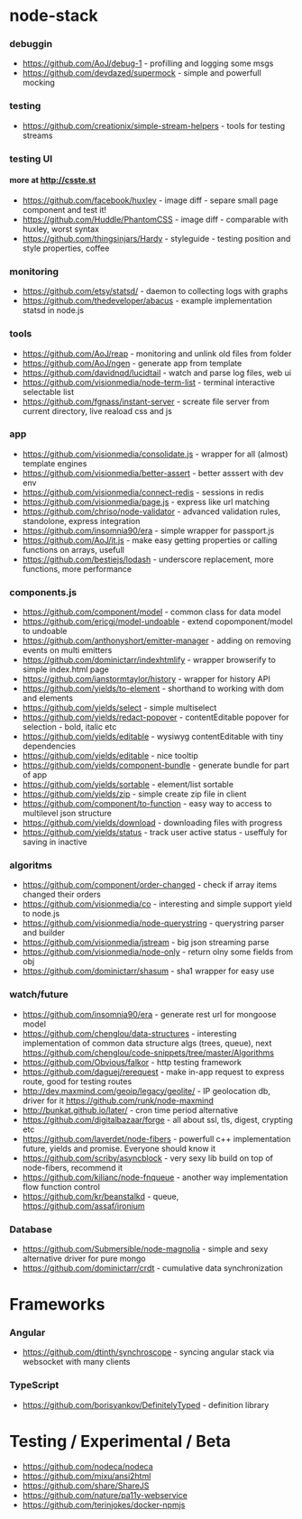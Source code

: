 node-stack
==========


### debuggin
- https://github.com/AoJ/debug-1 - profilling and logging some msgs
- https://github.com/devdazed/supermock - simple and powerfull mocking


### testing
- https://github.com/creationix/simple-stream-helpers - tools for testing streams


### testing UI
#### more at http://csste.st
- https://github.com/facebook/huxley - image diff - separe small page component and test it!
- https://github.com/Huddle/PhantomCSS - image diff - comparable with huxley, worst syntax
- https://github.com/thingsinjars/Hardy - styleguide - testing position and style properties, coffee


### monitoring
- https://github.com/etsy/statsd/ - daemon to collecting logs with graphs
- https://github.com/thedeveloper/abacus - example implementation statsd in node.js



### tools
- https://github.com/AoJ/reap - monitoring and unlink old files from folder
- https://github.com/AoJ/ngen - generate app from template
- https://github.com/davidnqd/lucidtail - watch and parse log files, web ui
- https://github.com/visionmedia/node-term-list - terminal interactive selectable list
- https://github.com/fgnass/instant-server - screate file server from current directory, live reaload css and js


### app
- https://github.com/visionmedia/consolidate.js - wrapper for all (almost) template engines
- https://github.com/visionmedia/better-assert - better asssert with dev env
- https://github.com/visionmedia/connect-redis - sessions in redis
- https://github.com/visionmedia/page.js - express like url matching
- https://github.com/chriso/node-validator - advanced validation rules, standolone, express integration
- https://github.com/insomnia90/era - simple wrapper for passport.js
- https://github.com/AoJ/it.js - make easy getting properties or calling functions on arrays, usefull
- https://github.com/bestiejs/lodash - underscore replacement, more functions, more performance


### components.js
- https://github.com/component/model - common class for data model
- https://github.com/ericgj/model-undoable - extend copomponent/model to undoable
- https://github.com/anthonyshort/emitter-manager - adding on removing events on multi emitters
- https://github.com/dominictarr/indexhtmlify - wrapper browserify to simple index.html page
- https://github.com/ianstormtaylor/history - wrapper for history API
- https://github.com/yields/to-element - shorthand to working with dom and elements
- https://github.com/yields/select - simple multiselect
- https://github.com/yields/redact-popover - contentEditable popover for selection - bold, italic etc
- https://github.com/yields/editable - wysiwyg contentEditable with tiny dependencies
- https://github.com/yields/editable - nice tooltip
- https://github.com/yields/component-bundle - generate bundle for part of app
- https://github.com/yields/sortable - element/list sortable
- https://github.com/yields/zip - simple create zip file in client
- https://github.com/component/to-function - easy way to access to multilevel json structure
- https://github.com/yields/download - downloading files with progress
- https://github.com/yields/status - track user active status - useffuly for saving in inactive


### algoritms
- https://github.com/component/order-changed - check if array items changed their orders
- https://github.com/visionmedia/co - interesting and simple support yield to node.js
- https://github.com/visionmedia/node-querystring - querystring parser and builder
- https://github.com/visionmedia/jstream - big json streaming parse
- https://github.com/visionmedia/node-only - return olny some fields from obj
- https://github.com/dominictarr/shasum - sha1 wrapper for easy use



### watch/future
- https://github.com/insomnia90/era - generate rest url for mongoose model
- https://github.com/chenglou/data-structures - interesting implementation of common data structure algs (trees, queue), next https://github.com/chenglou/code-snippets/tree/master/Algorithms
- https://github.com/Obvious/falkor - http testing framework
- https://github.com/daguej/rerequest - make in-app request to express route, good for testing routes
- http://dev.maxmind.com/geoip/legacy/geolite/ - IP geolocation db, driver for it https://github.com/runk/node-maxmind
- http://bunkat.github.io/later/ - cron time period alternative
- https://github.com/digitalbazaar/forge - all about ssl, tls, digest, crypting etc
- https://github.com/laverdet/node-fibers - powerfull c++ implementation future, yields and promise. Everyone should know it
- https://github.com/scriby/asyncblock - very sexy lib build on top of node-fibers, recommend it
- https://github.com/kilianc/node-fnqueue - another way implementation flow function control
- https://github.com/kr/beanstalkd - queue, https://github.com/assaf/ironium



### Database
- https://github.com/Submersible/node-magnolia - simple and sexy alternative driver for pure mongo
- https://github.com/dominictarr/crdt - cumulative data synchronization


Frameworks
==========

### Angular
- https://github.com/dtinth/synchroscope - syncing angular stack via websocket with many clients
 

### TypeScript
- https://github.com/borisyankov/DefinitelyTyped - definition library


Testing / Experimental / Beta
=============================
- https://github.com/nodeca/nodeca
- https://github.com/mixu/ansi2html
- https://github.com/share/ShareJS
- https://github.com/nature/pa11y-webservice
- https://github.com/terinjokes/docker-npmjs
